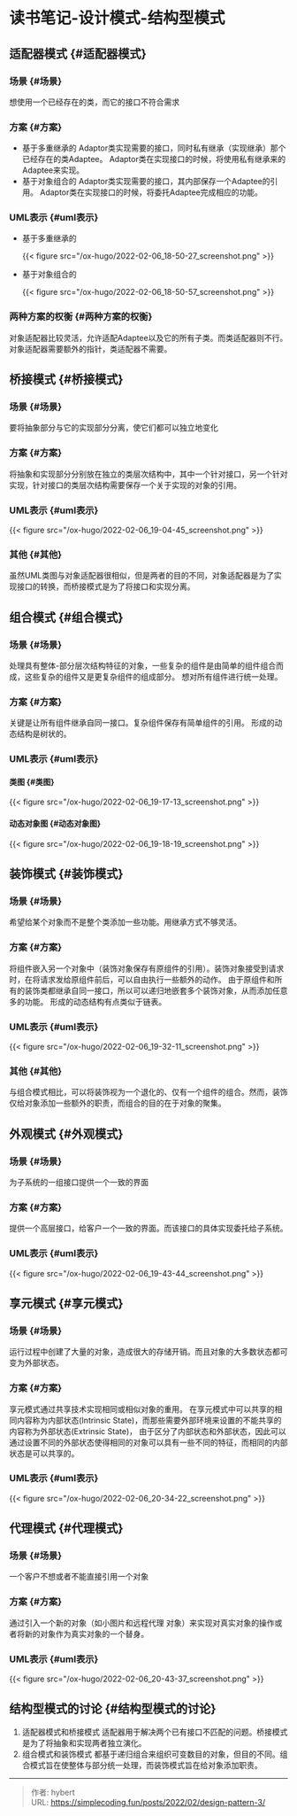 # 读书笔记-设计模式-结构型模式


## 适配器模式 {#适配器模式}


### 场景 {#场景}

想使用一个已经存在的类，而它的接口不符合需求


### 方案 {#方案}

-   基于多重继承的
    Adaptor类实现需要的接口，同时私有继承（实现继承）那个已经存在的类Adaptee。
    Adaptor类在实现接口的时候，将使用私有继承来的Adaptee来实现。
-   基于对象组合的
    Adaptor类实现需要的接口，其内部保存一个Adaptee的引用。
    Adaptor类在实现接口的时候，将委托Adaptee完成相应的功能。


### UML表示 {#uml表示}

-   基于多重继承的

    {{&lt; figure src=&#34;/ox-hugo/2022-02-06_18-50-27_screenshot.png&#34; &gt;}}
-   基于对象组合的

    {{&lt; figure src=&#34;/ox-hugo/2022-02-06_18-50-57_screenshot.png&#34; &gt;}}


### 两种方案的权衡 {#两种方案的权衡}

对象适配器比较灵活，允许适配Adaptee以及它的所有子类。而类适配器则不行。
对象适配器需要额外的指针，类适配器不需要。


## 桥接模式 {#桥接模式}


### 场景 {#场景}

要将抽象部分与它的实现部分分离，使它们都可以独立地变化


### 方案 {#方案}

将抽象和实现部分分别放在独立的类层次结构中，其中一个针对接口，另一个针对实现，针对接口的类层次结构需要保存一个关于实现的对象的引用。


### UML表示 {#uml表示}

{{&lt; figure src=&#34;/ox-hugo/2022-02-06_19-04-45_screenshot.png&#34; &gt;}}


### 其他 {#其他}

虽然UML类图与对象适配器很相似，但是两者的目的不同，对象适配器是为了实现接口的转换，而桥接模式是为了将接口和实现分离。


## 组合模式 {#组合模式}


### 场景 {#场景}

处理具有整体-部分层次结构特征的对象，一些复杂的组件是由简单的组件组合而成，这些复杂的组件又是更复杂组件的组成部分。
想对所有组件进行统一处理。


### 方案 {#方案}

关键是让所有组件继承自同一接口。复杂组件保存有简单组件的引用。
形成的动态结构是树状的。


### UML表示 {#uml表示}


#### 类图 {#类图}

{{&lt; figure src=&#34;/ox-hugo/2022-02-06_19-17-13_screenshot.png&#34; &gt;}}


#### 动态对象图 {#动态对象图}

{{&lt; figure src=&#34;/ox-hugo/2022-02-06_19-18-19_screenshot.png&#34; &gt;}}


## 装饰模式 {#装饰模式}


### 场景 {#场景}

希望给某个对象而不是整个类添加一些功能。用继承方式不够灵活。


### 方案 {#方案}

将组件嵌入另一个对象中（装饰对象保存有原组件的引用）。装饰对象接受到请求时，在将请求发给原组件前后，可以自由执行一些额外的动作。
由于原组件和所有的装饰类都继承自同一接口，所以可以递归地嵌套多个装饰对象，从而添加任意多的功能。
形成的动态结构有点类似于链表。


### UML表示 {#uml表示}

{{&lt; figure src=&#34;/ox-hugo/2022-02-06_19-32-11_screenshot.png&#34; &gt;}}


### 其他 {#其他}

与组合模式相比，可以将装饰视为一个退化的、仅有一个组件的组合。然而，装饰仅给对象添加一些额外的职责，而组合的目的在于对象的聚集。


## 外观模式 {#外观模式}


### 场景 {#场景}

为子系统的一组接口提供一个一致的界面


### 方案 {#方案}

提供一个高层接口，给客户一个一致的界面。而该接口的具体实现委托给子系统。


### UML表示 {#uml表示}

{{&lt; figure src=&#34;/ox-hugo/2022-02-06_19-43-44_screenshot.png&#34; &gt;}}


## 享元模式 {#享元模式}


### 场景 {#场景}

运行过程中创建了大量的对象，造成很大的存储开销。而且对象的大多数状态都可变为外部状态。


### 方案 {#方案}

享元模式通过共享技术实现相同或相似对象的重用。
在享元模式中可以共享的相同内容称为内部状态(Intrinsic State)，而那些需要外部环境来设置的不能共享的内容称为外部状态(Extrinsic State)，
由于区分了内部状态和外部状态，因此可以通过设置不同的外部状态使得相同的对象可以具有一些不同的特征，而相同的内部状态是可以共享的。


### UML表示 {#uml表示}

{{&lt; figure src=&#34;/ox-hugo/2022-02-06_20-34-22_screenshot.png&#34; &gt;}}


## 代理模式 {#代理模式}


### 场景 {#场景}

一个客户不想或者不能直接引用一个对象


### 方案 {#方案}

通过引入一个新的对象（如小图片和远程代理 对象）来实现对真实对象的操作或者将新的对象作为真实对象的一个替身。


### UML表示 {#uml表示}

{{&lt; figure src=&#34;/ox-hugo/2022-02-06_20-43-37_screenshot.png&#34; &gt;}}


## 结构型模式的讨论 {#结构型模式的讨论}

1.  适配器模式和桥接模式
    适配器用于解决两个已有接口不匹配的问题。桥接模式是为了将抽象和实现两者独立演化。
2.  组合模式和装饰模式
    都基于递归组合来组织可变数目的对象，但目的不同。组合模式旨在使整体与部分统一处理，而装饰模式旨在给对象添加职责。


---

> 作者: hybert  
> URL: https://simplecoding.fun/posts/2022/02/design-pattern-3/  

